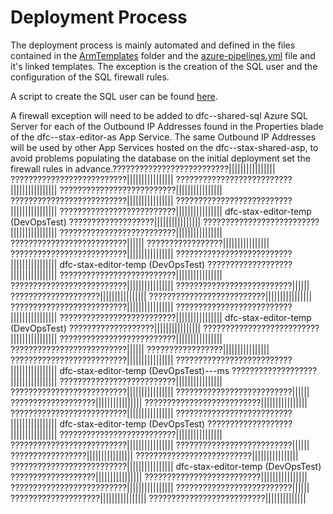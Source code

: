 # Deployment Process

The deployment process is mainly automated and defined in the files contained in the [ArmTemplates](ArmTemplates/) folder and the [azure-pipelines.yml](AzureDevOps/azure-pipelines.yml) file and it's linked templates.  The exception is the creation of the SQL user and the configuration of the SQL firewall rules.

A script to create the SQL user can be found [here](SqlScripts/ServiceAccountCreation.sql).

A firewall exception will need to be added to dfc-<env>-shared-sql Azure SQL Server for each of the Outbound IP Addresses found in the Properties blade of the dfc-<env>-stax-editor-as App Service.  The same Outbound IP Addresses will be used by other App Services hosted on the dfc-<env>-stax-shared-asp, to avoid problems populating the database on the initial deployment set the firewall rules in advance.??????????????????????????||||||||||||||||
??????????????????????????||||||||||||||||
??????????????????????????||||||||||||||||
??????????????????????????||||||||||||||||
??????????????????????????||||||||||||||||
??????????????????????????||||||||||||||||
??????????????????????????||||||||||||||||
dfc-stax-editor-temp (DevOpsTest)
???????????????????||||||||||||||||
??????????????????????????||||||||||||||||
??????????????????????????||||||||||||||||
??????????????????????????||||||
?????????????????||||||||||||||||
??????????????????????????||||||||||||||||
??????????????????????????||||||||||||||||
dfc-stax-editor-temp (DevOpsTest)
???????????????????||||||||||||||||
??????????????????????????||||||||||||||||
??????????????????????????||||||||||||||||
??????????????????????????||||||
????????????????????||||||||||||||||
??????????????????????????||||||||||||||||
??????????????????????????||||||||||||||||
??????????????????????????||||||||||||||||
??????????????????????????||||||||||||||||
dfc-stax-editor-temp (DevOpsTest)
???????????????????||||||||||||||||
??????????????????????????||||||||||||||||
??????????????????????????||||||||||||||||
??????????????????????????||||||
?????????????????||||||||||||||||
??????????????????????????||||||||||||||||
??????????????????????????||||||||||||||||
dfc-stax-editor-temp (DevOpsTest)---ms
???????????????????||||||||||||||||
??????????????????????????||||||||||||||||
??????????????????????????||||||||||||||||
??????????????????????????||||||
    ???????????????????||||||||||||||||
??????????????????????????||||||||||||||||
??????????????????????????||||||||||||||||
??????????????????????????||||||||||||||||
dfc-stax-editor-temp (DevOpsTest)
???????????????????||||||||||||||||
??????????????????????????||||||||||||||||
??????????????????????????||||||||||||||||
??????????????????????????||||||
?????????????????||||||||||||||||
??????????????????????????||||||||||||||||
??????????????????????????||||||||||||||||
dfc-stax-editor-temp (DevOpsTest)
???????????????????||||||||||||||||
??????????????????????????||||||||||||||||
??????????????????????????||||||||||||||||
??????????????????????????||||||
????????????????????||||||||||||||||
??????????????????????????||||||||||||||
